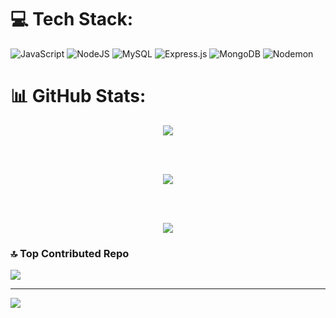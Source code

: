 
# 💻 Tech Stack:
![JavaScript](https://img.shields.io/badge/javascript-%23323330.svg?style=for-the-badge&logo=javascript&logoColor=%23F7DF1E) ![NodeJS](https://img.shields.io/badge/node.js-6DA55F?style=for-the-badge&logo=node.js&logoColor=white) ![MySQL](https://img.shields.io/badge/mysql-4479A1.svg?style=for-the-badge&logo=mysql&logoColor=white) ![Express.js](https://img.shields.io/badge/express.js-%23404d59.svg?style=for-the-badge&logo=express&logoColor=%2361DAFB) ![MongoDB](https://img.shields.io/badge/MongoDB-%234ea94b.svg?style=for-the-badge&logo=mongodb&logoColor=white) ![Nodemon](https://img.shields.io/badge/NODEMON-%23323330.svg?style=for-the-badge&logo=nodemon&logoColor=%BBDEAD)
# 📊 GitHub Stats:
<div align="center">

  <!-- GitHub Stats -->
  <img src="https://github-readme-stats.vercel.app/api?username=vishnu581&theme=dark&hide_border=false&include_all_commits=false&count_private=false" />

  <br/><br/>

  <!-- Streak Stats -->
  <img src="https://nirzak-streak-stats.vercel.app/?user=vishnu581&theme=dark&hide_border=false" />

  <br/><br/>

  <!-- Top Languages -->
  <img src="https://github-readme-stats.vercel.app/api/top-langs/?username=vishnu581&theme=dark&hide_border=false&include_all_commits=false&count_private=false&layout=compact" />

</div>

### 🔝 Top Contributed Repo
![](https://github-contributor-stats.vercel.app/api?username=vishnu581&limit=5&theme=dark&combine_all_yearly_contributions=true)

---
[![](https://visitcount.itsvg.in/api?id=vishnu581&icon=0&color=0)](https://visitcount.itsvg.in)


